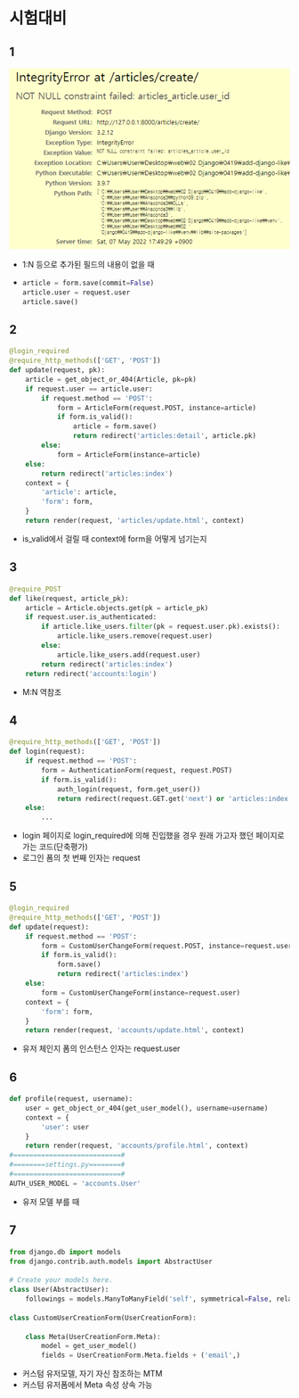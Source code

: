 # 시험대비

## 1

![image-20220507175301142](README.assets/image-20220507175301142.png)

* 1:N 등으로 추가된 필드의 내용이 없을 때

* ```python
  article = form.save(commit=False)
  article.user = request.user
  article.save()
  ```

## 2

```python
@login_required
@require_http_methods(['GET', 'POST'])
def update(request, pk):
    article = get_object_or_404(Article, pk=pk)
    if request.user == article.user:
        if request.method == 'POST':
            form = ArticleForm(request.POST, instance=article)
            if form.is_valid():
                article = form.save()
                return redirect('articles:detail', article.pk)
        else:
            form = ArticleForm(instance=article)
    else:
        return redirect('articles:index')
    context = {
        'article': article,
        'form': form,
    }
    return render(request, 'articles/update.html', context)
```

* is_valid에서 걸릴 때 context에 form을 어떻게 넘기는지

## 3

```python
@require_POST
def like(request, article_pk):
    article = Article.objects.get(pk = article_pk)
    if request.user.is_authenticated:
        if article.like_users.filter(pk = request.user.pk).exists():
            article.like_users.remove(request.user)
        else:
            article.like_users.add(request.user)
        return redirect('articles:index')
    return redirect('accounts:login')
```

* M:N 역참조

## 4

```python
@require_http_methods(['GET', 'POST'])
def login(request):
    if request.method == 'POST':
        form = AuthenticationForm(request, request.POST)
        if form.is_valid():
            auth_login(request, form.get_user())
            return redirect(request.GET.get('next') or 'articles:index')
    else:
        ...
```

* login 페이지로 login_required에 의해 진입했을 경우 원래 가고자 했던 페이지로 가는 코드(단축평가)
* 로그인 폼의 첫 번째 인자는 request

## 5

```python
@login_required
@require_http_methods(['GET', 'POST'])
def update(request):
    if request.method == 'POST':
        form = CustomUserChangeForm(request.POST, instance=request.user)
        if form.is_valid():
            form.save()
            return redirect('articles:index')
    else:
        form = CustomUserChangeForm(instance=request.user)
    context = {
        'form': form,
    }
    return render(request, 'accounts/update.html', context)
```

* 유저 체인지 폼의 인스턴스 인자는 request.user

## 6

```python
def profile(request, username):
    user = get_object_or_404(get_user_model(), username=username)
    context = {
        'user': user
    }
    return render(request, 'accounts/profile.html', context)
#===========================#
#========settings.py========#
#===========================#
AUTH_USER_MODEL = 'accounts.User'
```

* 유저 모델 부를 때

## 7

```python
from django.db import models
from django.contrib.auth.models import AbstractUser

# Create your models here.
class User(AbstractUser):
    followings = models.ManyToManyField('self', symmetrical=False, related_name='followers')

class CustomUserCreationForm(UserCreationForm):

    class Meta(UserCreationForm.Meta):
        model = get_user_model()
        fields = UserCreationForm.Meta.fields + ('email',)
```

* 커스텀 유저모델, 자기 자신 참조하는 MTM
* 커스텀 유저폼에서 Meta 속성 상속 가능

